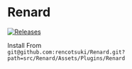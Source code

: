 Renard
===
[![Releases](https://img.shields.io/github/release/rencotsuki/Renard.svg)](https://github.com/rencotsuki/Renard/releases)

Install From  
`git@github.com:rencotsuki/Renard.git?path=src/Renard/Assets/Plugins/Renard`  
